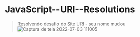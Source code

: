 # JavaScript--URI--Resolutions
> Resolvendo desafio do Site URI -  seu nome mudou
![Captura de tela 2022-07-03 111005](https://user-images.githubusercontent.com/85083611/177045168-e459ba29-cc86-4715-bbfd-fb7ac3d05f44.png)
